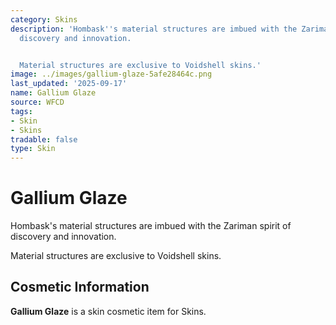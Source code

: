 ```yaml
---
category: Skins
description: 'Hombask''s material structures are imbued with the Zariman spirit of
  discovery and innovation.


  Material structures are exclusive to Voidshell skins.'
image: ../images/gallium-glaze-5afe28464c.png
last_updated: '2025-09-17'
name: Gallium Glaze
source: WFCD
tags:
- Skin
- Skins
tradable: false
type: Skin
---
```


# Gallium Glaze

Hombask's material structures are imbued with the Zariman spirit of discovery and innovation.

Material structures are exclusive to Voidshell skins.

## Cosmetic Information

**Gallium Glaze** is a skin cosmetic item for Skins.

